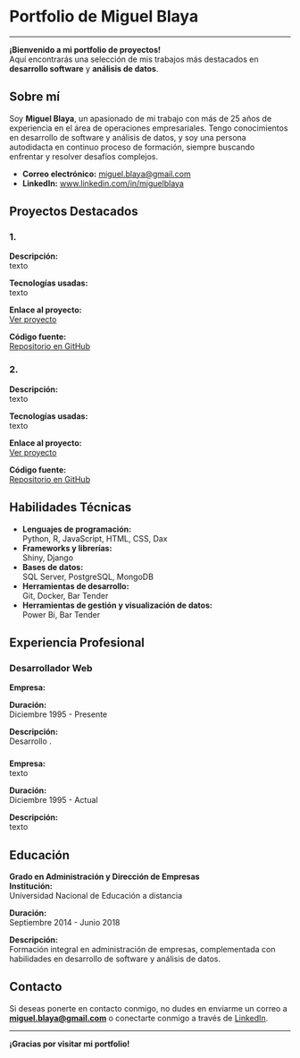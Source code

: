 
# Portfolio de Miguel Blaya

---

**¡Bienvenido a mi portfolio de proyectos!**  
Aquí encontrarás una selección de mis trabajos más destacados en **desarrollo software** y **análisis de datos**.

## Sobre mí

Soy **Miguel Blaya**, un apasionado de mi trabajo con más de 25 años de experiencia en el área de operaciones empresariales. Tengo conocimientos en desarrollo de software y análisis de datos, y soy una persona autodidacta en continuo proceso de formación, siempre buscando enfrentar y resolver desafíos complejos.

- **Correo electrónico:** miguel.blaya@gmail.com
- **LinkedIn:** www.linkedin.com/in/miguelblaya
  
## Proyectos Destacados

### 1. 

**Descripción:**  
texto

**Tecnologías usadas:**  
texto

**Enlace al proyecto:**  
[Ver proyecto](https://www.enlacealproyecto1.com)

**Código fuente:**  
[Repositorio en GitHub](https://github.com/juanperez/proyecto1)

### 2.

**Descripción:**  
texto 

**Tecnologías usadas:**  
texto

**Enlace al proyecto:**  
[Ver proyecto](https://www.enlacealproyecto2.com)

**Código fuente:**  
[Repositorio en GitHub](https://github.com/juanperez/proyecto2)

## Habilidades Técnicas

- **Lenguajes de programación:**  
  Python, R, JavaScript, HTML, CSS, Dax
- **Frameworks y librerías:**  
  Shiny, Django
- **Bases de datos:**  
  SQL Server, PostgreSQL, MongoDB
- **Herramientas de desarrollo:**  
  Git, Docker, Bar Tender
- **Herramientas de gestión y visualización de datos:**  
  Power Bi, Bar Tender

  
## Experiencia Profesional

### Desarrollador Web
**Empresa:**  


**Duración:**  
Diciembre 1995 - Presente

**Descripción:**  
Desarrollo .

### 
**Empresa:**  
texto

**Duración:**  
Diciembre 1995 - Actual

**Descripción:**  
texto 

## Educación

**Grado en Administración y Dirección de Empresas**  
**Institución:**  
Universidad Nacional de Educación a distancia

**Duración:**  
Septiembre 2014 - Junio 2018

**Descripción:**  
Formación integral en administración de empresas, complementada con habilidades en desarrollo de software y análisis de datos.

## Contacto

Si deseas ponerte en contacto conmigo, no dudes en enviarme un correo a **miguel.blaya@gmail.com** o conectarte conmigo a través de [LinkedIn](https://www.linkedin.com/in/miguelblaya).

---

**¡Gracias por visitar mi portfolio!**


